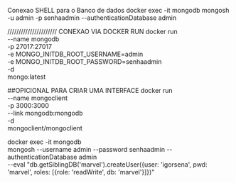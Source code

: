 Conexao SHELL para o Banco de dados
docker exec -it mongodb mongosh -u admin -p senhaadmin --authenticationDatabase admin

//////////////////////
CONEXAO VIA DOCKER RUN
docker run \
    --name mongodb \
    -p 27017:27017 \
    -e MONGO_INITDB_ROOT_USERNAME=admin \
    -e MONGO_INITDB_ROOT_PASSWORD=senhaadmin \
    -d \
    mongo:latest


##OPICIONAL PARA CRIAR UMA INTERFACE
docker run \
    --name mongoclient \
    -p 3000:3000 \
    --link mongodb:mongodb \
    -d \
    mongoclient/mongoclient


docker exec -it mongodb \
mongosh --username admin --password senhaadmin --authenticationDatabase admin \
--eval "db.getSiblingDB('marvel').createUser({user: 'igorsena', pwd: 'marvel', roles: [{role: 'readWrite', db: 'marvel'}]})"


